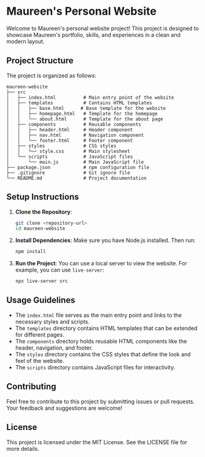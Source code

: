 # Maureen's Personal Website

Welcome to Maureen's personal website project! This project is designed to showcase Maureen's portfolio, skills, and experiences in a clean and modern layout.

## Project Structure

The project is organized as follows:

```
maureen-website
├── src
│   ├── index.html          # Main entry point of the website
│   ├── templates           # Contains HTML templates
│   │   ├── base.html      # Base template for the website
│   │   ├── homepage.html   # Template for the homepage
│   │   └── about.html      # Template for the about page
│   ├── components          # Reusable components
│   │   ├── header.html     # Header component
│   │   ├── nav.html        # Navigation component
│   │   └── footer.html     # Footer component
│   ├── styles              # CSS styles
│   │   └── style.css       # Main stylesheet
│   └── scripts             # JavaScript files
│       └── main.js         # Main JavaScript file
├── package.json            # npm configuration file
├── .gitignore              # Git ignore file
└── README.md               # Project documentation
```

## Setup Instructions

1. **Clone the Repository**: 
   ```bash
   git clone <repository-url>
   cd maureen-website
   ```

2. **Install Dependencies**: 
   Make sure you have Node.js installed. Then run:
   ```bash
   npm install
   ```

3. **Run the Project**: 
   You can use a local server to view the website. For example, you can use `live-server`:
   ```bash
   npx live-server src
   ```

## Usage Guidelines

- The `index.html` file serves as the main entry point and links to the necessary styles and scripts.
- The `templates` directory contains HTML templates that can be extended for different pages.
- The `components` directory holds reusable HTML components like the header, navigation, and footer.
- The `styles` directory contains the CSS styles that define the look and feel of the website.
- The `scripts` directory contains JavaScript files for interactivity.

## Contributing

Feel free to contribute to this project by submitting issues or pull requests. Your feedback and suggestions are welcome!

## License

This project is licensed under the MIT License. See the LICENSE file for more details.
